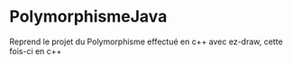 # PolymorphismeJava
Reprend le projet du Polymorphisme effectué en c++ avec ez-draw, cette fois-ci en c++
